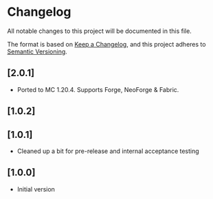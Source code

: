 # Changelog
All notable changes to this project will be documented in this file.

The format is based on [Keep a Changelog](https://keepachangelog.com/en/1.0.0/),
and this project adheres to [Semantic Versioning](https://semver.org/spec/v2.0.0.html).

## [2.0.1]

* Ported to MC 1.20.4. Supports Forge, NeoForge & Fabric.

## [1.0.2]


## [1.0.1]

* Cleaned up a bit for pre-release and internal acceptance testing

## [1.0.0]

* Initial version